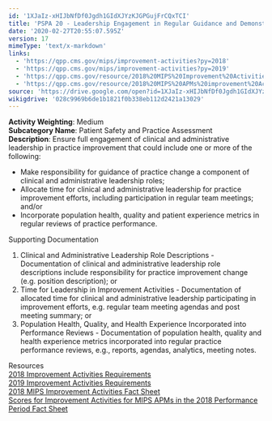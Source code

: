 ```yaml
---
id: '1XJaIz-xHIJbNfDf0Jgdh1GIdXJYzKJGPGujFrCQxTCI'
title: 'PSPA 20 - Leadership Engagement in Regular Guidance and Demonstrated Commitment for Implementing Practice Improvement Changes'
date: '2020-02-27T20:55:07.595Z'
version: 17
mimeType: 'text/x-markdown'
links:
  - 'https://qpp.cms.gov/mips/improvement-activities?py=2018'
  - 'https://qpp.cms.gov/mips/improvement-activities?py=2019'
  - 'https://qpp.cms.gov/resource/2018%20MIPS%20Improvement%20Activities%20Fact%20Sheet'
  - 'https://qpp.cms.gov/resource/2018%20MIPS%20APMs%20improvement%20Activities%20scores%20fact%20sheet'
source: 'https://drive.google.com/open?id=1XJaIz-xHIJbNfDf0Jgdh1GIdXJYzKJGPGujFrCQxTCI'
wikigdrive: '028c9969b6de1b1821f0b338eb112d2421a13029'
---
```





**Activity Weighting**: Medium  
**Subcategory Name**: Patient Safety and Practice Assessment  
**Description**: Ensure full engagement of clinical and administrative leadership in practice improvement that could include one or more of the following:

* Make responsibility for guidance of practice change a component of clinical and administrative leadership roles; 
* Allocate time for clinical and administrative leadership for practice improvement efforts, including participation in regular team meetings; and/or
* Incorporate population health, quality and patient experience metrics in regular reviews of practice performance.





Supporting Documentation

1. Clinical and Administrative Leadership Role Descriptions - Documentation of clinical and administrative leadership role descriptions include responsibility for practice improvement change (e.g. position description); or 
2. Time for Leadership in Improvement Activities - Documentation of allocated time for clinical and administrative leadership participating in improvement efforts, e.g. regular team meeting agendas and post meeting summary; or 
3. Population Health, Quality, and Health Experience Incorporated into Performance Reviews - Documentation of population health, quality and health experience metrics incorporated into regular practice performance reviews, e.g., reports, agendas, analytics, meeting notes.





Resources  
[2018 Improvement Activities Requirements](https://qpp.cms.gov/mips/improvement-activities?py=2018)  
[2019 Improvement Activities Requirements](https://qpp.cms.gov/mips/improvement-activities?py=2019)  
[2018 MIPS Improvement Activities Fact Sheet](https://qpp.cms.gov/resource/2018%20MIPS%20Improvement%20Activities%20Fact%20Sheet)  
[Scores for Improvement Activities for MIPS APMs in the 2018 Performance Period Fact Sheet](https://qpp.cms.gov/resource/2018%20MIPS%20APMs%20improvement%20Activities%20scores%20fact%20sheet)
